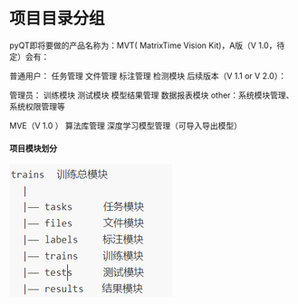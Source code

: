 # 项目目录分组

pyQT即将要做的产品名称为：MVT( MatrixTime Vision Kit)，A版（V 1.0，待定）会有：

普通用户：
任务管理
文件管理
标注管理
检测模块
后续版本（V 1.1 or V 2.0）：

管理员：
训练模块
测试模块
模型结果管理
数据报表模块
other：系统模块管理、系统权限管理等

MVE（V 1.0 ）
算法库管理
深度学习模型管理（可导入导出模型）

#### 项目模块划分

![](.\images\初期项目功能模块划分.png)
